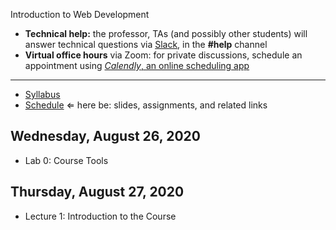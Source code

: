 Introduction to Web Development

- **Technical help:** the professor, TAs (and possibly other students) will answer technical questions via [Slack](https://csc170.slack.com/), in the **#help** channel
- **Virtual office hours** via Zoom: for private discussions, schedule an appointment using [*Calendly*, an online scheduling app](https://calendly.com/rkostin)<br>

<hr>

- [Syllabus](syllabus.md)
- [Schedule](schedule.md)   &lArr; here be: slides, assignments, and related links

## Wednesday, August 26, 2020

- Lab 0: Course Tools

## Thursday, August 27, 2020

- Lecture 1: Introduction to the Course

